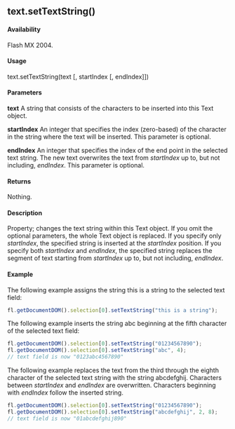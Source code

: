 ## text.setTextString()

#### Availability

Flash MX 2004.

#### Usage

text.setTextString(text [, startIndex [, endIndex]])

#### Parameters

**text** A string that consists of the characters to be inserted into this Text object.

**startIndex** An integer that specifies the index (zero-based) of the character in the string where the text will be inserted. This parameter is optional.

**endIndex** An integer that specifies the index of the end point in the selected text string. The new text overwrites the text from *startIndex* up to, but not including, *endIndex*. This parameter is optional.

#### Returns

Nothing.

#### Description

Property; changes the text string within this Text object. If you omit the optional parameters, the whole Text object is replaced. If you specify only *startIndex*, the specified string is inserted at the *startIndex* position. If you specify both *startIndex* and *endIndex*, the specified string replaces the segment of text starting from *startIndex* up to, but not including, *endIndex*.

#### Example

The following example assigns the string this is a string to the selected text field:
```javascript
fl.getDocumentDOM().selection[0].setTextString("this is a string");
```
The following example inserts the string abc beginning at the fifth character of the selected text field:
```javascript
fl.getDocumentDOM().selection[0].setTextString("01234567890");
fl.getDocumentDOM().selection[0].setTextString("abc", 4);
// text field is now "0123abc4567890"
```
The following example replaces the text from the third through the eighth character of the selected text string with the string abcdefghij. Characters between *startIndex* and *endIndex* are overwritten. Characters beginning with *endIndex* follow the inserted string.
```javascript
fl.getDocumentDOM().selection[0].setTextString("01234567890");
fl.getDocumentDOM().selection[0].setTextString("abcdefghij", 2, 8);
// text field is now "01abcdefghij890"

```